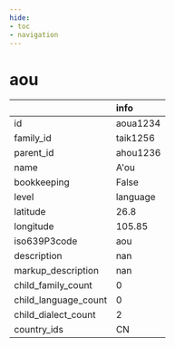 ```yaml
---
hide:
- toc
- navigation
---
```

# aou
|                      | info     |
|:---------------------|:---------|
| id                   | aoua1234 |
| family_id            | taik1256 |
| parent_id            | ahou1236 |
| name                 | A'ou     |
| bookkeeping          | False    |
| level                | language |
| latitude             | 26.8     |
| longitude            | 105.85   |
| iso639P3code         | aou      |
| description          | nan      |
| markup_description   | nan      |
| child_family_count   | 0        |
| child_language_count | 0        |
| child_dialect_count  | 2        |
| country_ids          | CN       |